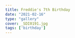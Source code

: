```yaml
---
title: Freddie's 7th Birthday
date: "2021-02-16"
type: "gallery"
cover: _SDI0191.jpg
tags: ['birthday']
---
```

